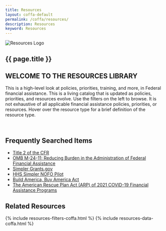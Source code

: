 ```yaml
---
title: Resources
layout: coffa-default
permalink: /coffa/resources/
description: Resources
keyword: Resources
---
```


<section class="usa-hero grid-container about-the-council margin-bottom-5">
    <div class="grid-row grid-gap flex-align-center">
        <div class="tablet:grid-col-auto tablet:grid-offset-1 text-center">
            <img class="circle-card tablet:float-left" src="{{site.baseurl}}/assets/images/logos/resources.svg"
                 alt="Resources Logo" />
        </div>
        <div class="tablet:grid-col-8 margin-left-2 margin-right-2">
            <div class="priority-tag-line">
                <h1 class="margin-0 font-ui-2xl text-normal">{{ page.title }}</h1>
            </div>
        </div>
    </div>
</section>

<section class="usa-graphic-list">
    <div class="grid-container">
        <h2 class="margin-bottom-0">WELCOME TO THE RESOURCES LIBRARY</h2>
        <div class="usa-graphic-list__row grid-row grid-gap margin-0">
            <p class="padding-top-1 margin-0">This is a high-level look at policies, priorities, training, and more, in Federal financial
            assistance. This is a living catalog that is updated as policies, priorities, and resources evolve. Use the filters on the left to browse. It is not exhaustive of all applicable financial assistance policies, priorities, or resources. Hover over the resource type for a brief definition of the resource type.</p>
            <br>
        </div>
        <h2 class="margin-bottom-0">Frequently Searched Items</h2>
            <ul>
                <li><a href="https://www.ecfr.gov/current/title-2/subtitle-A/chapter-II/part-200?toc=1">Title 2 of the CFR</a></li>
                <li><a href="https://www.whitehouse.gov/wp-content/uploads/2024/04/M-24-11-Revisions-to-2-CFR.pdf">OMB M-24-11: Reducing Burden in the Administration of Federal Financial Assistance</a></li>
                <li><a href="https://simpler.grants.gov/">Simpler Grants.gov</a></li>
                <li><a href="https://www.hrsa.gov/grants/simpler-nofos">HHS Simpler NOFO Pilot</a></li>
                <li><a href="https://www.whitehouse.gov/omb/management/made-in-america/build-america-buy-america-act-federal-financial-assistance/">Build America, Buy America Act</a></li>
                <li><a href="https://www.cfo.gov/coffa/assets/files/Revised-American-Rescue-Plan-Assistance-Listings_10-29-2021.pdf">The American Rescue Plan Act (ARP) of 2021 COVID-19 Financial Assistance Programs</a></li>
            </ul>
        <h2 class="margin-bottom-0">Related Resources</h2> 
    </div>
</section>
<section class="usa-graphic-list margin-bottom-4 margin-top-4">
    <div class="grid-container">
        <div class="usa-graphic-list__row grid-row grid-gap">
            {% include resources-filters-coffa.html %}
            {% include resources-data-coffa.html %}
        </div>
    </div>
</section>